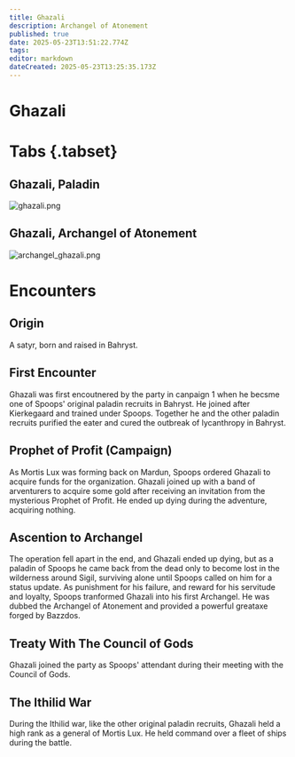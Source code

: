 ```yaml
---
title: Ghazali
description: Archangel of Atonement
published: true
date: 2025-05-23T13:51:22.774Z
tags: 
editor: markdown
dateCreated: 2025-05-23T13:25:35.173Z
---
```


# Ghazali
# Tabs {.tabset}
## Ghazali, Paladin
![ghazali.png](/characters/ghazali/ghazali.png)
## Ghazali, Archangel of Atonement
![archangel_ghazali.png](/characters/ghazali/ghazali_archangel.png)


# Encounters
## Origin
A satyr, born and raised in Bahryst. 

## First Encounter
Ghazali was first encoutnered by the party in canpaign 1 when he becsme one of Spoops' original paladin recruits in Bahryst. He joined after Kierkegaard and trained under Spoops. Together he and the other paladin recruits purified the eater and cured the outbreak of lycanthropy in Bahryst.


## Prophet of Profit (Campaign)
As Mortis Lux was forming back on Mardun, Spoops ordered Ghazali to acquire funds for the organization. Ghazali joined up with a band of arventurers to acquire some gold after receiving an invitation from the mysterious Prophet of Profit. He ended up dying during the adventure, acquiring nothing. 


## Ascention to Archangel
The operation fell apart in the end, and Ghazali ended up dying, but as a paladin of Spoops he came back from the dead only to become lost in the wilderness around Sigil, surviving alone until Spoops called on him for a status update. As punishment for his failure, and reward for his servitude and loyalty, Spoops tranformed Ghazali into his first Archangel. He was dubbed the Archangel of Atonement and provided a powerful greataxe forged by Bazzdos.

## Treaty With The Council of Gods
Ghazali joined the party as Spoops' attendant during their meeting with the Council of Gods. 

## The Ithilid War
During the Ithilid war, like the other original paladin recruits, Ghazali held a high rank as a general of Mortis Lux. He held command over a fleet of ships during the battle.

